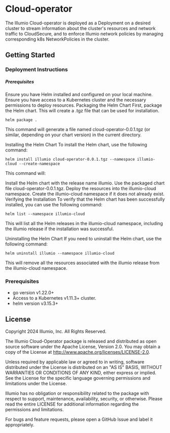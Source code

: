 # Cloud-operator
The Illumio Cloud-operator is deployed as a Deployment on a desired cluster to stream information about the cluster's resources and network traffic to CloudSecure, and to enforce Illumio network policies by managing corresponding k8s NetworkPolicies in the cluster.

## Getting Started

### Deployment Instructions
##### Prerequisites
Ensure you have Helm installed and configured on your local machine.
Ensure you have access to a Kubernetes cluster and the necessary permissions to deploy resources.
Packaging the Helm Chart
First, package the Helm chart. This will create a .tgz file that can be used for installation.
```
helm package .
```
This command will generate a file named cloud-operator-0.0.1.tgz (or similar, depending on your chart version) in the current directory.

Installing the Helm Chart
To install the Helm chart, use the following command:
```
helm install illumio cloud-operator-0.0.1.tgz --namespace illumio-cloud --create-namespace
```
This command will:

Install the Helm chart with the release name illumio.
Use the packaged chart file cloud-operator-0.0.1.tgz.
Deploy the resources into the illumio-cloud namespace.
Create the illumio-cloud namespace if it does not already exist.
Verifying the Installation
To verify that the Helm chart has been successfully installed, you can use the following command:

```
helm list --namespace illumio-cloud
```
This will list all the Helm releases in the illumio-cloud namespace, including the illumio release if the installation was successful.

Uninstalling the Helm Chart
If you need to uninstall the Helm chart, use the following command:

```
helm uninstall illumio --namespace illumio-cloud
```
This will remove all the resources associated with the illumio release from the illumio-cloud namespace.



### Prerequisites
- go version v1.22.0+
- Access to a Kubernetes v1.11.3+ cluster.
- helm version v3.15.3+

## License

Copyright 2024 Illumio, Inc. All Rights Reserved.

The Illumio Cloud-Operator package is released and distributed as open source software under the Apache License, Version 2.0. You may obtain a copy of the License at http://www.apache.org/licenses/LICENSE-2.0.

Unless required by applicable law or agreed to in writing, software distributed under the License is distributed on an "AS IS" BASIS, WITHOUT WARRANTIES OR CONDITIONS OF ANY KIND, either express or implied. See the License for the specific language governing permissions and limitations under the License.

Illumio has no obligation or responsibility related to the package with respect to support, maintenance, availability, security, or otherwise. Please read the entire LICENSE for additional information regarding the permissions and limitations.

For bugs and feature requests, please open a GitHub Issue and label it appropriately.
